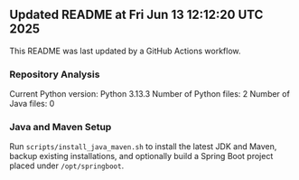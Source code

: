 ## Updated README at Fri Jun 13 12:12:20 UTC 2025

This README was last updated by a GitHub Actions workflow.

### Repository Analysis
Current Python version: Python 3.13.3
Number of Python files: 2
Number of Java files: 0

### Java and Maven Setup
Run `scripts/install_java_maven.sh` to install the latest JDK and Maven, backup existing installations, and optionally build a Spring Boot project placed under `/opt/springboot`.

